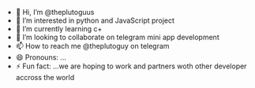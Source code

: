 - 👋 Hi, I’m @theplutoguus
- 👀 I’m interested in python and JavaScript project
- 🌱 I’m currently learning c+
- 💞️ I’m looking to collaborate on telegram mini app development 
- 📫 How to reach me @theplutoguy on telegram 
- 😄 Pronouns: ...
- ⚡ Fun fact: ...we are hoping to work and partners woth other developer accross the world 

<!---theplutoguy is a ✨ special ✨ repository because its `README.md` (this file) appears on your GitHub profile.
You can click the Preview link to take a look at your changes.
--->
